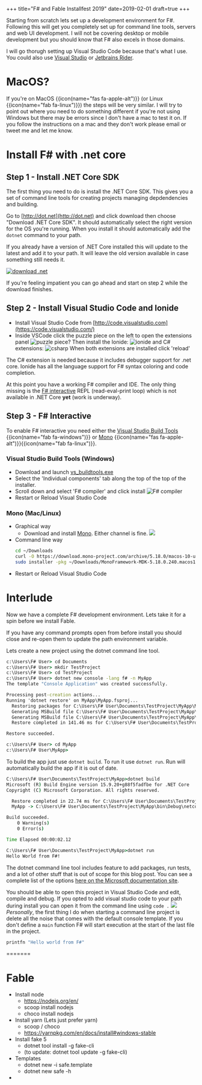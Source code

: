 +++
title="F# and Fable Installfest 2019"
date=2019-02-01
draft=true
+++

Starting from scratch lets set up a development environment for F#.  Following this will get you completely set up for command line tools, servers and web UI development.  I will not be covering desktop or mobile development but you should know that F# also excels in those domains.

I will go thorugh setting up Visual Studio Code because that's what I use.  You could also use [Visual Studio](https://visualstudio.microsoft.com/) or [Jetbrains Rider](https://www.jetbrains.com/rider/).  

<!-- more -->

# MacOS?
If you're on MacOS {{icon(name="fas fa-apple-alt")}} (or Linux {{icon(name="fab fa-linux")}}) the steps will be very similar. I will try to point out where you need to do something different if you're not using Windows but there may be errors since I don't have a mac to test it on.  If you follow the instructions on a mac and they don't work please email or tweet me and let me know.

# Install F# with .net core

## Step 1 - Install .NET Core SDK
The first thing you need to do is install the .NET Core SDK.  This gives you a set of command line tools for creating projects managing depdendencies and building.

Go to [http://dot.net](http://dot.net) and click download then choose "Download .NET Core SDK".  It should automatically select the right version for the OS you're running.  When you install it should automatically add the `dotnet` command to your path.  

If you already have a version of .NET Core installed this will update to the latest and add it to your path.  It will leave the old version available in case something still needs it.

[![download .net](./dotnet.png)](http://dot.net)

If you're feeling impatient you can go ahead and start on step 2 while the download finishes.

## Step 2 - Install Visual Studio Code and Ionide

* Install Visual Studio Code from [http://code.visualstudio.com](https://code.visualstudio.com/)
* Inside VSCode click the puzzle piece on the left to open the extensions panel ![puzzle piece?](puzzle_piece.png)
  Then install the Ionide:
  ![ionide](ionide.png)
  and C# extensions:
  ![csharp](csharp.png)
  When both extensions are installed click 'reload'

The C# extension is needed because it includes debugger support for .net core.  Ionide has all the language support for F# syntax coloring and code completion.

At this point you have a working F# compiler and IDE.  The only thing missing is the [F# interactive](https://docs.microsoft.com/en-us/dotnet/fsharp/tutorials/fsharp-interactive/) REPL (read-eval-print loop) which is not available in .NET Core **yet** (work is underway).

## Step 3 - F# Interactive 

To enable F# interactive you need either the [Visual Studio Build Tools](https://visualstudio.microsoft.com/thank-you-downloading-visual-studio/?sku=BuildTools&rel=15) {{icon(name="fab fa-windows")}} or [Mono](https://www.mono-project.com/download/stable/#download-mac) {{icon(name="fas fa-apple-alt")}}{{icon(name="fab fa-linux")}}.

### Visual Studio Build Tools  (Windows)
* Download and launch [vs_buildtools.exe](https://visualstudio.microsoft.com/thank-you-downloading-visual-studio/?sku=BuildTools&rel=15)
* Select the 'Individual components' tab along the top of the top of the installer.
* Scroll down and select 'F# compiler' and click install
![F# compiler](vs_build_tools.png)
* Restart or Reload Visual Studio Code

### Mono (Mac/Linux)
* Graphical way
    - Download and install [Mono](https://www.mono-project.com/download/stable/#download-mac).  Either channel is fine.
    [![](mono.png)](https://www.mono-project.com/download/stable/#download-mac)
* Command line way
    ```bash
    cd ~/Downloads
    curl -O https://download.mono-project.com/archive/5.18.0/macos-10-universal/MonoFramework-MDK-5.18.0.240.macos10.xamarin.universal.pkg
    sudo installer -pkg ~/Downloads/MonoFramework-MDK-5.18.0.240.macos10.xamarin.universal.pkg -target /
    ```
* Restart or Reload Visual Studio Code

# Interlude
Now we have a complete F# development environment.  Lets take it for a spin before we install Fable.

If you have any command prompts open from before install you should close and re-open them to update the path environment variable.

Lets create a new project using the dotnet command line tool.

```cmd
c:\Users\F# User> cd Documents
c:\Users\F# User> mkdir TestProject
c:\Users\F# User> cd TestProject
c:\Users\F# User> dotnet new console -lang f# -n MyApp
The template "Console Application" was created successfully.

Processing post-creation actions...
Running 'dotnet restore' on MyApp\MyApp.fsproj...
  Restoring packages for C:\Users\F# User\Documents\TestProject\MyApp\MyApp.fsproj...
  Generating MSBuild file C:\Users\F# User\Documents\TestProject\MyApp\obj\MyApp.fsproj.nuget.g.props.
  Generating MSBuild file C:\Users\F# User\Documents\TestProject\MyApp\obj\MyApp.fsproj.nuget.g.targets.
  Restore completed in 141.46 ms for C:\Users\F# User\Documents\TestProject\MyApp\MyApp.fsproj.

Restore succeeded.

c:\Users\F# User> cd MyApp
c:\Users\F# User\MyApp> 
```
To build the app just use `dotnet build`.  To run it use `dotnet run`.  Run will automatically build the app if it is out of date.
```cmd
C:\Users\F# User\Documents\TestProject\MyApp>dotnet build
Microsoft (R) Build Engine version 15.9.20+g88f5fadfbe for .NET Core
Copyright (C) Microsoft Corporation. All rights reserved.

  Restore completed in 22.74 ms for C:\Users\F# User\Documents\TestProject\MyApp\MyApp.fsproj.
  MyApp -> C:\Users\F# User\Documents\TestProject\MyApp\bin\Debug\netcoreapp2.1\MyApp.dll

Build succeeded.
    0 Warning(s)
    0 Error(s)

Time Elapsed 00:00:02.12

C:\Users\F# User\Documents\TestProject\MyApp>dotnet run
Hello World from F#!
```
The dotnet command line tool includes feature to add packages, run tests, and a lot of other stuff that is out of scope for this blog post. You can see a complete list of the options [here on the Microsoft documentation site](https://docs.microsoft.com/en-us/dotnet/core/tools/?tabs=netcore2x).

You should be able to open this project in Visual Studio Code and edit, compile and debug.  If you opted to add visual studio code to your path during install you can open it from the command line using `code .`
![](hello_world.png)
*Personally*, the first thing I do when starting a command line project is delete all the noise that comes with the default console template.  If you don't define a `main` function F# will start execution at the start of the last file in the project.
```fsharp
printfn "Hello world from F#"
```

=======

# Fable

* Install node
    - https://nodejs.org/en/
    - scoop install nodejs
    - choco install nodejs
* Install yarn (Lets just prefer yarn)
    - scoop / choco
    - https://yarnpkg.com/en/docs/install#windows-stable
* Install fake 5
    - dotnet tool install -g fake-cli
    - (to update: dotnet tool update -g fake-cli)
* Templates
    - dotnet new -i safe.template
    - dotnet new safe -h
* 